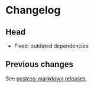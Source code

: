 # Changelog

## Head

- Fixed: outdated dependencies

## Previous changes

See [postcss-markdown releases](https://github.com/gucong3000/postcss-markdown).
